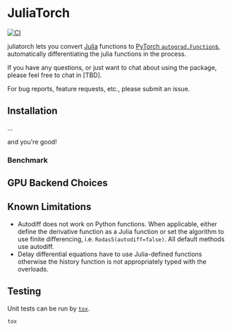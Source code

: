 # JuliaTorch

[![CI](https://github.com/LilithHafner/juliatorch/workflows/CI/badge.svg)](https://github.com/LilithHafner/juliatorch/actions)

juliatorch lets you convert [Julia](https://julialang.org/) functions to
[PyTorch `autograd.Function`s](https://pytorch.org/docs/stable/autograd.html), automatically
differentiating the julia functions in the process.

If you have any questions, or just want to chat about using the package,
please feel free to chat in [TBD].

For bug reports, feature requests, etc., please submit an issue.

## Installation

...

<!-- To install juliatorch, use pip:

```
pip install juliatorch
```

To install Julia packages required (and Julia if needed) for juliatorch, open up Python
interpreter then run:

```pycon
>>> import juliatorch
>>> juliatorch.install()
``` -->

and you're good!
<!--
## Collab Notebook Examples

- [Solving the Lorenz equation faster than SciPy+Numba](https://colab.research.google.com/drive/1SQCu1puMQO01i3oMg0TXfa1uf7BqgsEW?usp=sharing)

## General Flow

Import and setup the solvers available in *DifferentialEquations.jl* via the command:

```py
from juliatorch import de
```
In case only the solvers available in *OrdinaryDiffEq.jl* are required then use the command:
```py
from juliatorch import ode
```
The general flow for using the package is to follow exactly as would be done
in Julia, except add `de.` or `ode.` in front. Note that `ode.` has lesser loading time and a smaller memory footprint compared to `de.`.
Most of the commands will work without any modification. Thus
[the DifferentialEquations.jl documentation](https://github.com/SciML/DifferentialEquations.jl)
and the [DiffEqTutorials](https://github.com/SciML/DiffEqTutorials.jl)
are the main in-depth documentation for this package. Below we will show how to
translate these docs to Python code. -->

### Benchmark

## GPU Backend Choices

## Known Limitations

- Autodiff does not work on Python functions. When applicable, either define the derivative function
  as a Julia function or set the algorithm to use finite differencing, i.e. `Rodas5(autodiff=false)`.
  All default methods use autodiff.
- Delay differential equations have to use Julia-defined functions otherwise the history function is
  not appropriately typed with the overloads.

## Testing

Unit tests can be run by [`tox`](http://tox.readthedocs.io).

```sh
tox
```
